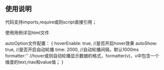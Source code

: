 ## 使用说明 ##
代码支持imports,require或则script直接引用；

使用用例详见html文件

 autoOption文件配置：
 {
     hoverEnable: true, //是否开启hover效果
     autoShow: true,  //是否开启自动轮播
     time: 2000,  //自动轮播间隔，默认1000ms
     formatter:''  //hover或则自动轮播显示数据的格式，formatter(v)，v中包含一个维度的text,max和value值；
 }
